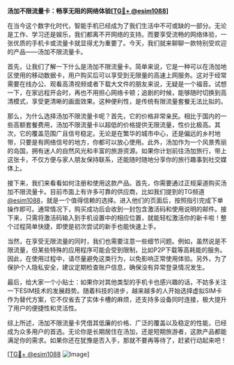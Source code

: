 **汤加不限流量卡：畅享无阻的网络体验[[TG💪+ @esim1088](https://t.me/s/esim1088)]**

在当今这个数字化时代，智能手机已经成为了我们生活中不可或缺的一部分。无论是工作、学习还是娱乐，我们都离不开网络的支持。而要享受流畅的网络体验，一张优质的手机卡或流量卡就显得尤为重要了。今天，我们就来聊聊一款特别受欢迎的产品——汤加不限流量卡。

首先，让我们了解一下什么是汤加不限流量卡。简单来说，它是一种可以在汤加地区使用的移动数据卡，用户购买后可以享受到无限量的高速上网服务。这对于经常需要在线办公、观看高清视频或者下载大文件的朋友来说，无疑是一个福音。试想一下，在家远程开会时，再也不用担心网络卡顿；追剧的时候，能够随时切换到高清模式，享受更清晰的画面效果。这种便利性，是传统有限流量套餐无法比拟的。

那么，为什么选择汤加不限流量卡呢？首先，它的价格非常亲民。相比于国内的一些高额套餐费用，汤加不限流量卡以超低的价格提供无限流量，性价比极高。其次，它的覆盖范围广且信号稳定。无论是在繁华的城市中心，还是偏远的乡村地带，只要是有网络信号的地方，你都可以放心使用。此外，汤加作为一个风景秀丽的岛国，拥有迷人的自然风光和丰富的旅游资源。如果你计划前往汤加旅行，带上这张卡，不仅方便与家人朋友保持联系，还能随时随地分享你的旅行趣事到社交媒体上。

接下来，我们来看看如何注册和使用这款产品。首先，你需要通过正规渠道购买汤加不限流量卡。目前市面上有许多可靠的供应商，比如我们提到的TG频道[@esim1088](https://t.me/s/esim1088)，就是一个值得信赖的选择。进入他们的页面后，按照指引完成下单操作即可。通常情况下，购买成功后会收到一封包含激活码和使用说明的邮件。接下来，只需将激活码输入到手机设置中的相应位置，就能轻松激活你的新卡啦！整个过程简单快捷，即使是初次尝试的新手也能快速上手。

当然，在享受无限流量的同时，我们也需要注意一些细节问题。例如，虽然说是不限流量，但某些特殊的应用程序可能会受到限制，比如P2P下载等高耗能的服务。因此，在使用过程中，请尽量避免这类行为，以免影响正常使用体验。另外，为了保护个人隐私安全，建议定期检查账户信息，确保没有异常登录情况发生。

最后，给大家一个小贴士：如果你对其他类型的手机卡也感兴趣的话，不妨多关注一下ESIM技术的发展趋势。随着科技的进步，越来越多的人开始选择虚拟SIM卡作为替代方案，它不仅省去了实体卡槽的麻烦，还支持多设备同时连接，极大提升了用户的便捷性和灵活性。

综上所述，汤加不限流量卡凭借其低廉的价格、广泛的覆盖以及稳定的性能，已经成为众多用户的首选。无论你是长期居住在汤加，还是短期旅游者，这款产品都能满足你的需求。如果你还在犹豫是否入手，那就不要再等待了，赶紧行动起来吧！

[[TG💪+ @esim1088](https://t.me/s/esim1088) ![Image](https://i.postimg.cc/4NQfJmqS/Snipaste-2025-05-13-00-14-12.png)]